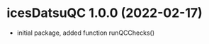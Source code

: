 <!-- NEWS.md is maintained by https://cynkra.github.io/fledge, do not edit -->

# icesDatsuQC 1.0.0 (2022-02-17)

* initial package, added function runQCChecks()


